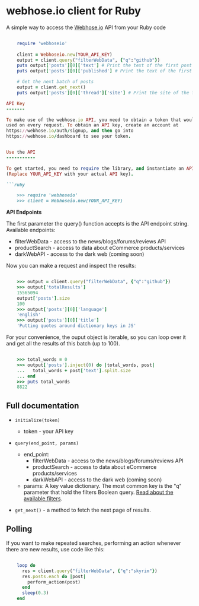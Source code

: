 webhose.io client for Ruby
============================
A simple way to access the [Webhose.io](https://webhose.io) API from your Ruby code
```ruby

    require 'webhoseio'
    
    client = Webhoseio.new(YOUR_API_KEY)
    output = client.query("filterWebData", {"q":"github"})
    puts output['posts'][0]['text'] # Print the text of the first post
    puts output['posts'][0]['published'] # Print the text of the first post publication date

    # Get the next batch of posts
    output = client.get_next()
    puts output['posts'][0]['thread']['site'] # Print the site of the first post```

API Key
-------

To make use of the webhose.io API, you need to obtain a token that would be
used on every request. To obtain an API key, create an account at
https://webhose.io/auth/signup, and then go into
https://webhose.io/dashboard to see your token.


Use the API
-----------

To get started, you need to require the library, and instantiate an API-client with your access token.
(Replace YOUR_API_KEY with your actual API key).

```ruby

    >>> require 'webhoseio'
    >>> client = Webhoseio.new(YOUR_API_KEY)
```

**API Endpoints**

The first parameter the query() function accepts is the API endpoint string. Available endpoints:
* filterWebData - access to the news/blogs/forums/reviews API
* productSearch - access to data about eCommerce products/services
* darkWebAPI - access to the dark web (coming soon)

Now you can make a request and inspect the results:

```ruby

    >>> output = client.query("filterWebData", {"q":"github"})
    >>> output['totalResults']
    15565094
    output['posts'].size
    100
    >>> output['posts'][0]['language']
    'english'
    >>> output['posts'][0]['title']
    'Putting quotes around dictionary keys in JS'
```


For your convenience, the ouput object is iterable, so you can loop over it
and get all the results of this batch (up to 100).

```ruby

    >>> total_words = 0
    >>> output['posts'].inject(0) do |total_words, post|
    ...   total_words + post['text'].split.size
    ... end
    >>> puts total_words
    8822
```
Full documentation
------------------

* ``initialize(token)``

  * token - your API key

* ``query(end_point, params)``

  * end_point:
    * filterWebData - access to the news/blogs/forums/reviews API
    * productSearch - access to data about eCommerce products/services
    * darkWebAPI - access to the dark web (coming soon)
  * params: A key value dictionary. The most common key is the "q" parameter that hold the filters Boolean query. [Read about the available filters](https://webhose.io/documentation).

* ``get_next()`` - a method to fetch the next page of results.


Polling
-------

If you want to make repeated searches, performing an action whenever there are
new results, use code like this:

``` ruby

    loop do
      res = client.query("filterWebData", {"q":"skyrim"})
      res.posts.each do |post|
        perform_action(post)
      end
      sleep(0.3)
    end
```
